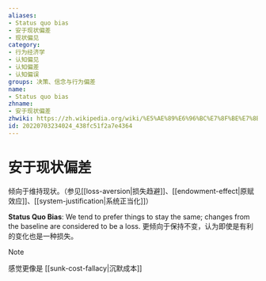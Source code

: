 ```yaml
---
aliases:
- Status quo bias
- 安于现状偏差
- 现状偏见
category:
- 行为经济学
- 认知偏见
- 认知偏差
- 认知偏误
groups: 决策、信念与行为偏差
name:
- Status quo bias
zhname:
- 安于现状偏差
zhwiki: https://zh.wikipedia.org/wiki/%E5%AE%89%E6%96%BC%E7%8F%BE%E7%8B%80%E5%81%8F%E8%AA%A4
id: 20220703234024_438fc51f2a7e4364
---
```


# 安于现状偏差

倾向于维持现状。（参见[[loss-aversion|损失趋避]]、[[endowment-effect|原赋效应]]、[[system-justification|系统正当化]]）

**Status Quo Bias**: We tend to prefer things to stay the same; changes from the baseline are considered to be a loss.
更倾向于保持不变，认为即使是有利的变化也是一种损失。

> [!NOTE]
> 感觉更像是 [[sunk-cost-fallacy|沉默成本]]